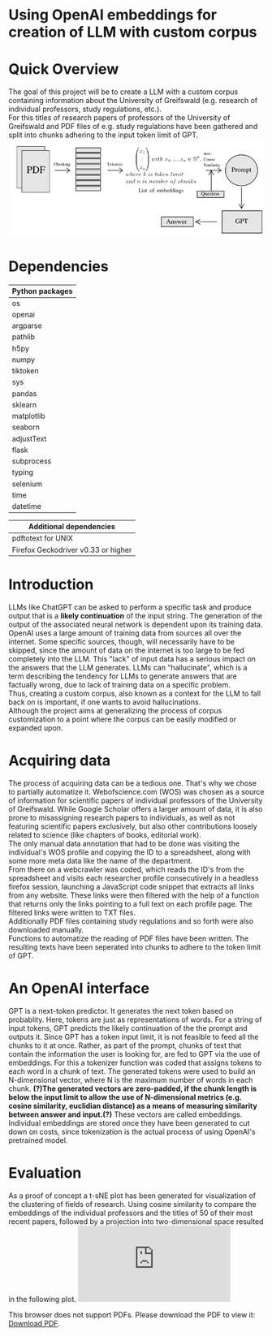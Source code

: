 # Using OpenAI embeddings for creation of LLM with custom corpus

# Quick Overview
The goal of this project will be to create a LLM with a custom corpus containing information about the University of Greifswald (e.g. research of individual professors, study regulations, etc.).\
For this titles of research papers of professors of the University of Greifswald and PDF files of e.g. study regulations have been gathered and split into chunks adhering to the input token limit of GPT.\
![Overview](./overview.png "Overview")

# Dependencies
|**Python packages**|
|---|
|os|
|openai|
|argparse|
|pathlib|
|h5py|
|numpy|
|tiktoken|
|sys|
|pandas|
|sklearn|
|matplotlib|
|seaborn|
|adjustText|
|flask|
|subprocess|
|typing|
|selenium|
|time|
|datetime|

|**Additional dependencies**|
|---|
|pdftotext for UNIX|
|Firefox Geckodriver v0.33 or higher|

# Introduction
LLMs like ChatGPT can be asked to perform a specific task and produce output that is a **likely continuation** of the input string. The generation of the output of the associated neural network is dependent upon its training data. OpenAI uses a large amount of training data from sources all over the internet. Some specific sources, though, will necessarily have to be skipped, since the amount of data on the internet is too large to be fed completely into the LLM. This "lack" of input data has a serious impact on the answers that the LLM generates. LLMs can "hallucinate", which is a term describing the tendency for LLMs to generate answers that are factually wrong, due to lack of training data on a specific problem.\
Thus, creating a custom corpus, also known as a context for the LLM to fall back on is important, if one wants to avoid hallucinations.\
Although the project aims at generalizing the process of corpus customization to a point where the corpus can be easily modified or expanded upon. 

# Acquiring data
The process of acquiring data can be a tedious one. That's why we chose to partially automatize it. Webofscience.com (WOS) was chosen as a source of information for scientific papers of individual professors of the University of Greifswald. While Google Scholar offers a larger amount of data, it is also prone to misassigning research papers to individuals, as well as not featuring scientific papers exclusively, but also other contributions loosely related to science (like chapters of books, editorial work).\
The only manual data annotation that had to be done was visiting the individual's WOS profile and copying the ID to a spreadsheet, along with some more meta data like the name of the department.\
From there on a webcrawler was coded, which reads the ID's from the spreadsheet and visits each researcher profile consecutively in a headless firefox session, launching a JavaScript code snippet that extracts all links from any website. These links were then filtered with the help of a function that returns only the links pointing to a full text on each profile page. The filtered links were written to TXT files.\
Additionally PDF files containing study regulations and so forth were also downloaded manually.\
Functions to automatize the reading of PDF files have been written. The resulting texts have been seperated into chunks to adhere to the token limit of GPT.

# An OpenAI interface
GPT is a next-token predictor. It generates the next token based on probablity. Here, tokens are just as representations of words. For a string of input tokens, GPT predicts the likely continuation of the the prompt and outputs it. Since GPT has a token input limit, it is not feasible to feed all the chunks to it at once. Rather, as part of the prompt, chunks of text that contain the information the user is looking for, are fed to GPT via the use of embeddings. For this a tokenizer function was coded that assigns tokens to each word in a chunk of text. The generated tokens were used to build an N-dimensional vector, where N is the maximum number of words in each chunk. **(?)The generated vectors are zero-padded, if the chunk length is below the input limit to allow the use of N-dimensional metrics (e.g. cosine similarity, euclidian distance) as a means of measuring similarity between answer and input.(?)** These vectors are called embeddings. Individual embeddings are stored once they have been generated to cut down on costs, since tokenization is the actual process of using OpenAI's pretrained model.

# Evaluation
As a proof of concept a t-sNE plot has been generated for visualization of the clustering of fields of research. Using cosine similarity to compare the embeddings of the individual professors and the titles of 50 of their most recent papers, followed by a projection into two-dimensional space resulted in the following plot.
<object data="https://github.com/mslehre/text-embedding/tree/sJ/docs/pub_tsne_plot_with_edges.pdf" type="application/pdf" width="700px" height="700px">
    <embed src="https://github.com/mslehre/text-embedding/tree/sJ/docs/pub_tsne_plot_with_edges.pdf">
        <p>This browser does not support PDFs. Please download the PDF to view it: <a href="https://github.com/mslehre/text-embedding/tree/sJ/docs/pub_tsne_plot_with_edges.pdf">Download PDF</a>.</p>
    </embed>
</object>
